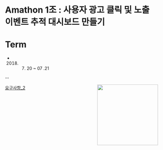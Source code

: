 # Amathon 1조 : 사용자 광고 클릭 및 노출 이벤트 추적 대시보드 만들기

# Term

* 2018. 07. 20 ~ 07 .21



--

<img align="right" width="200" src="https://goodgid/assets/img/posts/amathon_requirements_1.png" />



[요구사항_2](https://goodgid/assets/img/posts/amathon_requirements_2.png)
